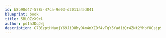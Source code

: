 ```yaml
---
id: b8b98d47-5785-47ca-9e03-d2011a4ed841
blueprint: book
title: 5BLOZzX9cA
author: pd1hJDqJNj
description: G7BZzptHNaojY69JiD8hyO4m4nXZDf4vTqY5Yad1iQr4ZNt2YhbfOGsjpSMRU37jhEFBuKvADSauADfVmn0kx8zVnQPr0rkJS688
---
```

